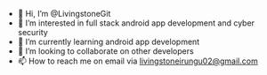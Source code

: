 - 👋 Hi, I’m @LivingstoneGit
- 👀 I’m interested in full stack android app development and cyber security
- 🌱 I’m currently learning android app development
- 💞️ I’m looking to collaborate on other developers
- 📫 How to reach me on email via livingstoneirungu02@gmail.com

<!---
LivingstoneGit/LivingstoneGit is a ✨ special ✨ repository because its `README.md` (this file) appears on your GitHub profile.
You can click the Preview link to take a look at your changes.
--->
